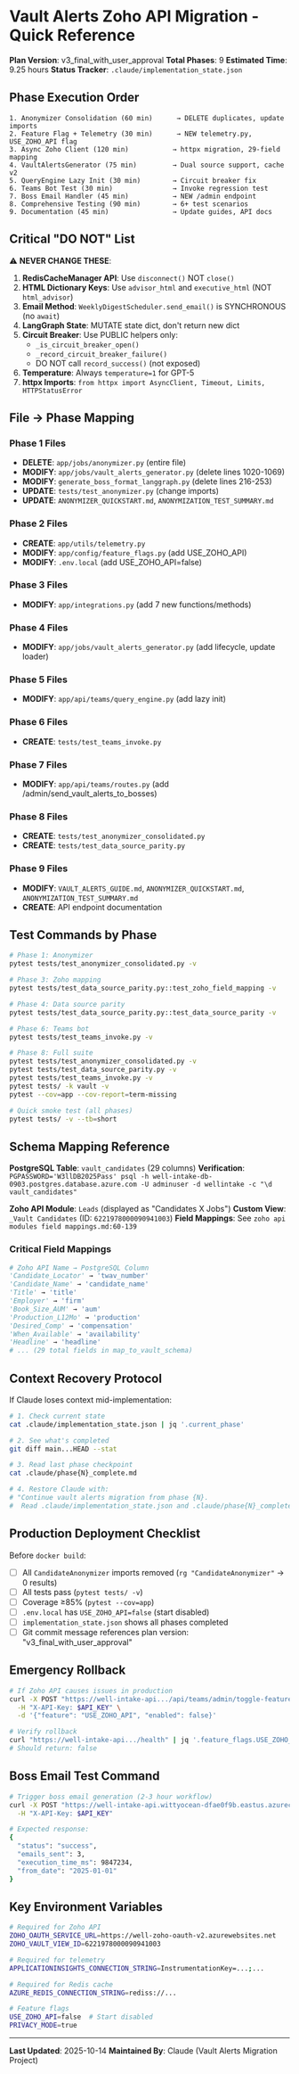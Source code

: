 # Vault Alerts Zoho API Migration - Quick Reference

**Plan Version**: v3_final_with_user_approval
**Total Phases**: 9
**Estimated Time**: 9.25 hours
**Status Tracker**: `.claude/implementation_state.json`

## Phase Execution Order

```
1. Anonymizer Consolidation (60 min)      → DELETE duplicates, update imports
2. Feature Flag + Telemetry (30 min)      → NEW telemetry.py, USE_ZOHO_API flag
3. Async Zoho Client (120 min)           → httpx migration, 29-field mapping
4. VaultAlertsGenerator (75 min)         → Dual source support, cache v2
5. QueryEngine Lazy Init (30 min)        → Circuit breaker fix
6. Teams Bot Test (30 min)               → Invoke regression test
7. Boss Email Handler (45 min)           → NEW /admin endpoint
8. Comprehensive Testing (90 min)        → 6+ test scenarios
9. Documentation (45 min)                → Update guides, API docs
```

## Critical "DO NOT" List

⚠️ **NEVER CHANGE THESE**:

1. **RedisCacheManager API**: Use `disconnect()` NOT `close()`
2. **HTML Dictionary Keys**: Use `advisor_html` and `executive_html` (NOT `html_advisor`)
3. **Email Method**: `WeeklyDigestScheduler.send_email()` is SYNCHRONOUS (no `await`)
4. **LangGraph State**: MUTATE state dict, don't return new dict
5. **Circuit Breaker**: Use PUBLIC helpers only:
   - `_is_circuit_breaker_open()`
   - `_record_circuit_breaker_failure()`
   - DO NOT call `record_success()` (not exposed)
6. **Temperature**: Always `temperature=1` for GPT-5
7. **httpx Imports**: `from httpx import AsyncClient, Timeout, Limits, HTTPStatusError`

## File → Phase Mapping

### Phase 1 Files
- **DELETE**: `app/jobs/anonymizer.py` (entire file)
- **MODIFY**: `app/jobs/vault_alerts_generator.py` (delete lines 1020-1069)
- **MODIFY**: `generate_boss_format_langgraph.py` (delete lines 216-253)
- **UPDATE**: `tests/test_anonymizer.py` (change imports)
- **UPDATE**: `ANONYMIZER_QUICKSTART.md`, `ANONYMIZATION_TEST_SUMMARY.md`

### Phase 2 Files
- **CREATE**: `app/utils/telemetry.py`
- **MODIFY**: `app/config/feature_flags.py` (add USE_ZOHO_API)
- **MODIFY**: `.env.local` (add USE_ZOHO_API=false)

### Phase 3 Files
- **MODIFY**: `app/integrations.py` (add 7 new functions/methods)

### Phase 4 Files
- **MODIFY**: `app/jobs/vault_alerts_generator.py` (add lifecycle, update loader)

### Phase 5 Files
- **MODIFY**: `app/api/teams/query_engine.py` (add lazy init)

### Phase 6 Files
- **CREATE**: `tests/test_teams_invoke.py`

### Phase 7 Files
- **MODIFY**: `app/api/teams/routes.py` (add /admin/send_vault_alerts_to_bosses)

### Phase 8 Files
- **CREATE**: `tests/test_anonymizer_consolidated.py`
- **CREATE**: `tests/test_data_source_parity.py`

### Phase 9 Files
- **MODIFY**: `VAULT_ALERTS_GUIDE.md`, `ANONYMIZER_QUICKSTART.md`, `ANONYMIZATION_TEST_SUMMARY.md`
- **CREATE**: API endpoint documentation

## Test Commands by Phase

```bash
# Phase 1: Anonymizer
pytest tests/test_anonymizer_consolidated.py -v

# Phase 3: Zoho mapping
pytest tests/test_data_source_parity.py::test_zoho_field_mapping -v

# Phase 4: Data source parity
pytest tests/test_data_source_parity.py::test_data_source_parity -v

# Phase 6: Teams bot
pytest tests/test_teams_invoke.py -v

# Phase 8: Full suite
pytest tests/test_anonymizer_consolidated.py -v
pytest tests/test_data_source_parity.py -v
pytest tests/test_teams_invoke.py -v
pytest tests/ -k vault -v
pytest --cov=app --cov-report=term-missing

# Quick smoke test (all phases)
pytest tests/ -v --tb=short
```

## Schema Mapping Reference

**PostgreSQL Table**: `vault_candidates` (29 columns)
**Verification**: `PGPASSWORD='W3llDB2025Pass' psql -h well-intake-db-0903.postgres.database.azure.com -U adminuser -d wellintake -c "\d vault_candidates"`

**Zoho API Module**: `Leads` (displayed as "Candidates X Jobs")
**Custom View**: `_Vault Candidates` (ID: `6221978000090941003`)
**Field Mappings**: See `zoho api modules field mappings.md:60-139`

### Critical Field Mappings
```python
# Zoho API Name → PostgreSQL Column
'Candidate_Locator' → 'twav_number'
'Candidate_Name' → 'candidate_name'
'Title' → 'title'
'Employer' → 'firm'
'Book_Size_AUM' → 'aum'
'Production_L12Mo' → 'production'
'Desired_Comp' → 'compensation'
'When_Available' → 'availability'
'Headline' → 'headline'
# ... (29 total fields in map_to_vault_schema)
```

## Context Recovery Protocol

If Claude loses context mid-implementation:

```bash
# 1. Check current state
cat .claude/implementation_state.json | jq '.current_phase'

# 2. See what's completed
git diff main...HEAD --stat

# 3. Read last phase checkpoint
cat .claude/phase{N}_complete.md

# 4. Restore Claude with:
# "Continue vault alerts migration from phase {N}.
#  Read .claude/implementation_state.json and .claude/phase{N}_complete.md"
```

## Production Deployment Checklist

Before `docker build`:

- [ ] All `CandidateAnonymizer` imports removed (`rg "CandidateAnonymizer"` → 0 results)
- [ ] All tests pass (`pytest tests/ -v`)
- [ ] Coverage ≥85% (`pytest --cov=app`)
- [ ] `.env.local` has `USE_ZOHO_API=false` (start disabled)
- [ ] `implementation_state.json` shows all phases completed
- [ ] Git commit message references plan version: "v3_final_with_user_approval"

## Emergency Rollback

```bash
# If Zoho API causes issues in production
curl -X POST "https://well-intake-api.../api/teams/admin/toggle-feature" \
  -H "X-API-Key: $API_KEY" \
  -d '{"feature": "USE_ZOHO_API", "enabled": false}'

# Verify rollback
curl "https://well-intake-api.../health" | jq '.feature_flags.USE_ZOHO_API'
# Should return: false
```

## Boss Email Test Command

```bash
# Trigger boss email generation (2-3 hour workflow)
curl -X POST "https://well-intake-api.wittyocean-dfae0f9b.eastus.azurecontainerapps.io/api/teams/admin/send_vault_alerts_to_bosses?from_date=2025-01-01" \
  -H "X-API-Key: $API_KEY"

# Expected response:
{
  "status": "success",
  "emails_sent": 3,
  "execution_time_ms": 9847234,
  "from_date": "2025-01-01"
}
```

## Key Environment Variables

```bash
# Required for Zoho API
ZOHO_OAUTH_SERVICE_URL=https://well-zoho-oauth-v2.azurewebsites.net
ZOHO_VAULT_VIEW_ID=6221978000090941003

# Required for telemetry
APPLICATIONINSIGHTS_CONNECTION_STRING=InstrumentationKey=...;...

# Required for Redis cache
AZURE_REDIS_CONNECTION_STRING=rediss://...

# Feature flags
USE_ZOHO_API=false  # Start disabled
PRIVACY_MODE=true
```

---

**Last Updated**: 2025-10-14
**Maintained By**: Claude (Vault Alerts Migration Project)